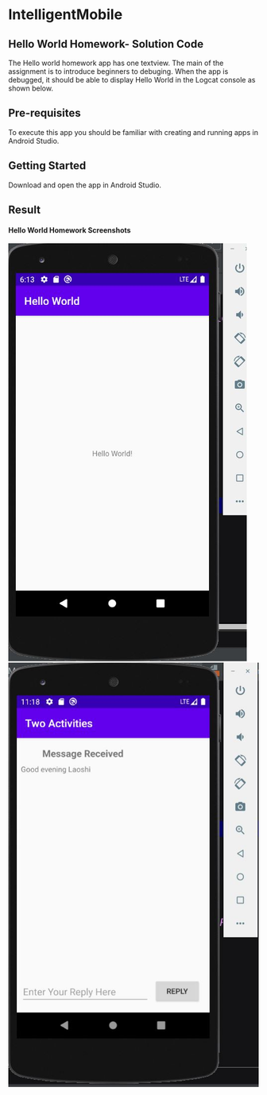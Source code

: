 # IntelligentMobile
## Hello World Homework- Solution Code

The Hello world homework app has one textview. The main of the assignment is to introduce beginners to debuging. When the app is debugged,
 it should be able to display Hello World in the Logcat console as shown below.
## Pre-requisites

To execute this app you should be familiar with creating and running apps in Android Studio.

## Getting Started

Download and open the app in Android Studio.


## Result

#### Hello World Homework Screenshots

![](pic_1.JPG)
![](pic3.JPG)
